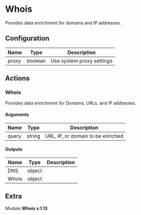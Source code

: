 # Whois



Provides data enrichment for domains and IP addresses.

## Configuration



| Name      |  Type   |  Description  |
| --------- | ------- | --------------------------- |
| proxy | boolean | Use system proxy settings |








## Actions

### Whois

Provides data enrichment for Domains, URLs, and IP addresses.



#### Arguments

| Name      |  Type   |  Description  |
| --------- | ------- | --------------------------- |
| query | string | URL, IP, or domain to be enriched |






#### Outputs
| Name      |  Type   |  Description  |
| --------- | ------- | --------------------------- |
| DNS | object |  |
| Whois | object |  |












## Extra

Module **Whois v.1.13**